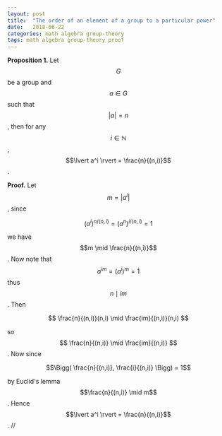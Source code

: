 ```yaml
---
layout: post
title:  "The order of an element of a group to a particular power"
date:   2018-06-22 
categories: math algebra group-theory
tags: math algebra group-theory proof
---
```


**Proposition 1.**
Let $$G$$ be a group and $$a \in G$$ such that $$\lvert a \rvert = n$$, then 
for any $$i \in \mathbb{N}$$, $$\lvert a^i \rvert = \frac{n}{(n,i)}$$.

**Proof.**
Let $$m = \lvert a^i \rvert$$, since 

$$(a^i)^{n/(n,i)} = (a^n)^{i/(n,i)} = 1$$

we have $$m \mid \frac{n}{(n,i)}$$. Now note that $$a^{im} = (a^i)^m = 1$$ thus
$$n \mid im$$. Then

$$ \frac{n}{(n,i)}(n,i) \mid \frac{im}{(n,i)}(n,i) $$

so $$ \frac{n}{(n,i)} \mid \frac{im}{(n,i)} $$. Now since

$$\Bigg( \frac{n}{(n,i)}, \frac{i}{(n,i)} \Bigg) = 1$$

by Euclid's lemma $$\frac{n}{(n,i)} \mid m$$. Hence $$\lvert a^i \rvert = \frac{n}{(n,i)}$$.
//